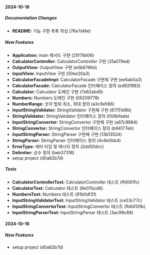 #### 2024-10-18

##### Documentation Changes

* **README:**  기능 구현 목록 작성 (76e7af4e)

##### New Features

* **Application:**  main 메서드 구현 (25f78d06)
* **CalculatorController:**  CalculatorController 구현 (31a079ed)
* **OutputView:**  OutputView 구현 (e0b8766d)
* **InputView:**  InputView 구현 (50ee20a3)
* **CalculatorFacadeImpl:**  CalculatorFacade 구현체 구현 (ee5ab0a3)
* **CalculatorFacade:**  CalculatorFacade 인터페이스 정의 (ed92f983)
* **Calculator:**  Calculator 도메인 구현 (7e82abd5)
* **Numbers:**  Numbers 도메인 구현 (06209778)
* **NumberRange:**  숫자 범위 최소, 최대 정의 (a3c9e566)
* **InputStringValidator:**  StringValidator 구현체 구현 (81751d9b)
* **StringValidator:**  StringValidator 인터페이스 정의 (006bfade)
* **InputStringConvertor:**  StringConvertor 구현체 구현 (a67c8984)
* **StringConvertor:**  StringConvertor 인터페이스 정의 (b94177eb)
* **InputStringParser:**  StringParser 구현체 구현 (13b13524)
* **StringParser:**  StringParser 인터페이스 정의 (4c6e0bb4)
* **ErrorType:**  에러 타입 및 메시지 정의 (2dd50dcc)
* **Delimiter:**  상수 정의 (beb37318)
*  setup project (d0a82b7d)

##### Tests

* **CalculatorControllerTest:**  CalculatorController 테스트 (ff4061fc)
* **CalculatorTest:**  Calculator 테스트 (9e07bcd6)
* **NumbersTest:**  Numbers 테스트 (91b0df31)
* **InputStringValidatorTest:**  InputStringValidator 테스트 (ce53c77c)
* **InputStringConvertorTest:**  InputStringConvertor 테스트 (fb6410fb)
* **InputStringParserTest:**  InputStringParser 테스트 (3ac98c88)

#### 2024-10-16

##### New Features

*  setup project (d0a82b7d)

